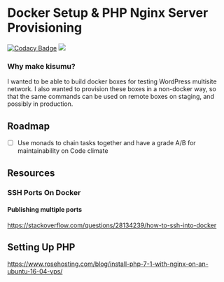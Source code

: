 # Docker Setup & PHP Nginx Server Provisioning

[![Codacy Badge](https://api.codacy.com/project/badge/Grade/ac8b484e13b24c9286eb92dd358f9455)](https://www.codacy.com/app/gemmadlou/Node-Nginx-PHP-Shell-Script?utm_source=github.com&amp;utm_medium=referral&amp;utm_content=gemmadlou/Node-Nginx-PHP-Shell-Script&amp;utm_campaign=Badge_Grade)
<a href="https://codeclimate.com/github/gemmadlou/Kisumu/maintainability"><img src="https://api.codeclimate.com/v1/badges/a09db4ae351c36dbed71/maintainability" /></a>

### Why make kisumu?

I wanted to be able to build docker boxes for testing WordPress multisite network. I also wanted to provision these boxes in a non-docker way, so that the same commands can be used on remote boxes on staging, and possibly in production.

## Roadmap

- [ ] Use monads to chain tasks together and have a grade A/B for maintainability on Code climate

## Resources

### SSH Ports On Docker


#### Publishing multiple ports  
https://stackoverflow.com/questions/28134239/how-to-ssh-into-docker

## Setting Up PHP
https://www.rosehosting.com/blog/install-php-7-1-with-nginx-on-an-ubuntu-16-04-vps/
